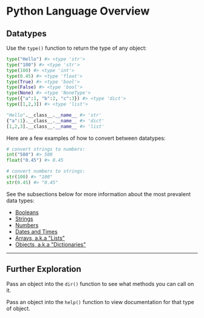 # Python Language Overview

## Datatypes

Use the `type()` function to return the type of any object:

```python
type("Hello") #> <type 'str'>
type("100") #> <type 'str'>
type(100) #> <type 'int'>
type(0.45) #> <type 'float'>
type(True) #> <type 'bool'>
type(False) #> <type 'bool'>
type(None) #> <type 'NoneType'>
type({"a":1, "b":2, "c":3}) #> <type 'dict'>
type([1,2,3]) #> <type 'list'>

"Hello".__class__.__name__ #> 'str'
{"a":1}.__class__.__name__ #> 'dict'
[1,2,3].__class__.__name__ #> 'list'
```

Here are a few examples of how to convert between datatypes:

```python
# convert strings to numbers:
int("500") #> 500
float("0.45") #> 0.45

# convert numbers to strings:
str(100) #> "100"
str(0.45) #> "0.45"
```

See the subsections below for more information about the most prevalent data types:

  + [Booleans](datatypes/booleans.md)
  + [Strings](datatypes/strings.md)
  + [Numbers](datatypes/numbers.md)
  + [Dates and Times](/datatypes/dates-and-times.md)
  + [Arrays, a.k.a "Lists"](datatypes/lists.md)
  + [Objects, a.k.a "Dictionaries"](datatypes/dictionaries.md)

<hr>

## Further Exploration

Pass an object into the `dir()` function to see what methods you can call on it.

Pass an object into the `help()` function to view documentation for that type of object.
